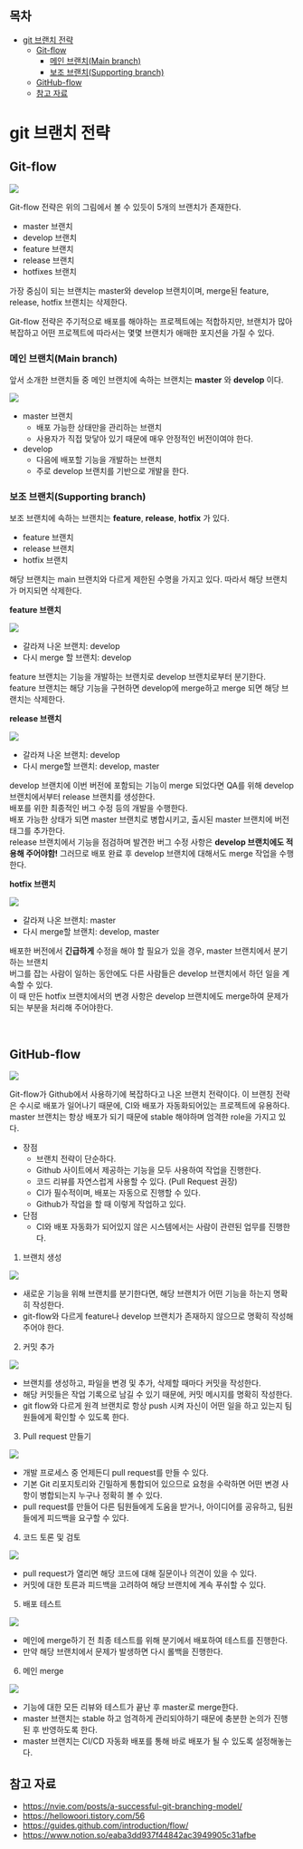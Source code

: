 ## 목차
- [git 브랜치 전략](#git-브랜치-전략)
  - [Git-flow](#git-flow)
    - [메인 브랜치(Main branch)](#메인-브랜치main-branch)
    - [보조 브랜치(Supporting branch)](#보조-브랜치supporting-branch)
  - [GitHub-flow](#github-flow)
  - [참고 자료](#참고-자료)

# git 브랜치 전략

## Git-flow
![](./images/2021-08-21-13-40-15.png)

Git-flow 전략은 위의 그림에서 볼 수 있듯이 5개의 브랜치가 존재한다.

- master 브랜치
- develop 브랜치
- feature 브랜치
- release 브랜치
- hotfixes 브랜치

가장 중심이 되는 브랜치는 master와 develop 브랜치이며, merge된 feature, release, hotfix 브랜치는 삭제한다.

Git-flow 전략은 주기적으로 배포를 해야하는 프로젝트에는 적합하지만,
브랜치가 많아 복잡하고 어떤 프로젝트에 따라서는 몇몇 브랜치가 애매한 포지션을 가질 수 있다.

### 메인 브랜치(Main branch)

앞서 소개한 브랜치들 중 메인 브랜치에 속하는 브랜치는 __master__ 와 __develop__ 이다.

![](./images/2021-08-21-13-50-31.png)

- master 브랜치
  - 배포 가능한 상태만을 관리하는 브랜치
  - 사용자가 직접 맞닿아 있기 때문에 매우 안정적인 버전이여야 한다.
- develop
  - 다음에 배포할 기능을 개발하는 브랜치
  - 주로 develop 브랜치를 기반으로 개발을 한다.

### 보조 브랜치(Supporting branch)

보조 브랜치에 속하는 브랜치는 __feature__, __release__, __hotfix__ 가 있다.

- feature 브랜치
- release 브랜치
- hotfix 브랜치

해당 브랜치는 main 브랜치와 다르게 제한된 수명을 가지고 있다. 따라서 해당 브랜치가 머지되면 삭제한다.

__feature 브랜치__

![](./images/2021-08-21-14-34-15.png)

- 갈라져 나온 브랜치: develop
- 다시 merge 할 브랜치: develop

feature 브랜치는 기능을 개발하는 브랜치로 develop 브랜치로부터 분기한다.  
feature 브랜치는 해당 기능을 구현하면 develop에 merge하고 merge 되면 해당 브랜치는 삭제한다.

__release 브랜치__

![](./images/2021-08-21-14-35-40.png)

- 갈라져 나온 브랜치:  develop
- 다시 merge할 브랜치: develop, master

develop 브랜치에 이번 버전에 포함되는 기능이 merge 되었다면 QA를 위해 develop 브랜치에서부터 release 브랜치를 생성한다.  
배포를 위한 최종적인 버그 수정 등의 개발을 수행한다.  
배포 가능한 상태가 되면 master 브랜치로 병합시키고, 출시된 master 브랜치에 버전 태그를 추가한다.  
release 브랜치에서 기능을 점검하며 발견한 버그 수정 사항은 __develop 브랜치에도 적용해 주어야함!__ 그러므로 배포 완료 후 develop 브랜치에 대해서도 merge 작업을 수행한다.

__hotfix 브랜치__

![](./images/2021-08-21-14-40-25.png)

- 갈라져 나온 브랜치: master
- 다시 merge할 브랜치: develop, master

배포한 버전에서 __긴급하게__ 수정을 해야 할 필요가 있을 경우, master 브랜치에서 분기하는 브랜치  
버그를 잡는 사람이 일하는 동안에도 다른 사람들은 develop 브랜치에서 하던 일을 계속할 수 있다.  
이 때 만든 hotfix 브랜치에서의 변경 사항은 develop 브랜치에도 merge하여 문제가 되는 부분을 처리해 주어야한다.

<br>

## GitHub-flow

![](./images/2021-08-21-14-49-37.png)

Git-flow가 Github에서 사용하기에 복잡하다고 나온 브랜치 전략이다. 이 브랜칭 전략은 수시로 배포가 일어나기 때문에, CI와 배포가 자동화되어있는 프로젝트에 유용하다.  
master 브랜치는 항상 배포가 되기 때문에 stable 해야하며 엄격한 role을 가지고 있다.

- 장점
  - 브랜치 전략이 단순하다.
  - Github 사이트에서 제공하는 기능을 모두 사용하여 작업을 진행한다.
  - 코드 리뷰를 자연스럽게 사용할 수 있다. (Pull Request 권장)
  - CI가 필수적이며, 배포는 자동으로 진행할 수 있다.
  - Github가 작업을 할 때 이렇게 작업하고 있다.
- 단점
  - CI와 배포 자동화가 되어있지 않은 시스템에서는 사람이 관련된 업무를 진행한다.

1. 브랜치 생성

![](./images/2021-08-21-14-59-54.png)

- 새로운 기능을 위해 브랜치를 분기한다면, 해당 브랜치가 어떤 기능을 하는지 명확히 작성한다.
- git-flow와 다르게 feature나 develop 브랜치가 존재하지 않으므로 명확히 작성해 주어야 한다.

2. 커밋 추가

![](./images/2021-08-21-15-02-33.png)

- 브랜치를 생성하고, 파일을 변경 및 추가, 삭제할 때마다 커밋을 작성한다.
- 해당 커밋들은 작업 기록으로 남길 수 있기 때문에, 커밋 메시지를 명확히 작성한다.
- git flow와 다르게 원격 브랜치로 항상 push 시켜 자신이 어떤 일을 하고 있는지 팀원들에게 확인할 수 있도록 한다.

3. Pull request 만들기

![](./images/2021-08-21-15-05-31.png)

- 개발 프로세스 중 언제든디 pull request를 만들 수 있다.
- 기본 Git 리포지토리와 긴밀하게 통합되어 있으므로 요청을 수락하면 어떤 변경 사항이 병합되는지 누구나 정확히 볼 수 있다.
- pull request를 만들어 다른 팀원들에게 도움을 받거나, 아이디어를 공유하고, 팀원들에게 피드백을 요구할 수 있다.

4. 코드 토론 및 검토

![](./images/2021-08-21-15-24-10.png)

- pull request가 열리면 해당 코드에 대해 질문이나 의견이 있을 수 있다.
- 커밋에 대한 토른과 피드백을 고려하여 해당 브랜치에 계속 푸쉬할 수 있다.

5. 배포 테스트

![](./images/2021-08-21-15-26-01.png)

- 메인에 merge하기 전 최종 테스트를 위해 분기에서 배포하여 테스트를 진행한다.
- 만약 해당 브랜치에서 문제가 발생하면 다시 롤백을 진행한다.

6. 메인 merge

![](./images/2021-08-21-15-27-06.png)

- 기능에 대한 모든 리뷰와 테스트가 끝난 후 master로 merge한다.
- master 브랜치는 stable 하고 엄격하게 관리되야하기 때문에 충분한 논의가 진행된 후 반영하도록 한다.
- master 브랜치는 CI/CD 자동화 배포를 통해 바로 배포가 될 수 있도록 설정해놓는다.

## 참고 자료
- https://nvie.com/posts/a-successful-git-branching-model/
- https://hellowoori.tistory.com/56
- https://guides.github.com/introduction/flow/
- https://www.notion.so/eaba3dd937f44842ac3949905c31afbe
